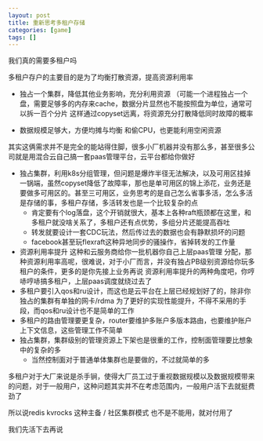 ```yaml
---
layout: post
title: 重新思考多租户存储
categories: [game]
tags: []
---
```


我们真的需要多租户吗

<!-- more -->

多租户存户的主要目的是为了均衡打散资源，提高资源利用率

- 独占一个集群，降低其他业务影响，充分利用资源 （可能一个进程独占一个盘，需要足够多的内存来cache，数据分片显然也不能按照盘为单位，通常可以拆一百个分片 这样通过copyset远离，将资源充分打散降低同时故障的概率

- 数据规模足够大，方便均摊与均衡  和偷CPU，也更能利用空闲资源


其实这俩需求并不是完全的能站得住脚，很多小厂机器并没有那么多，甚至很多公司就是用混合云自己搞一套paas管理平台，云平台都给你做好

- 独占集群，利用k8s分组管理，但问题是爆炸半径无法解决，以及可用区挂掉一锅端，虽然copyset降低了故障率，那也是单可用区的锦上添花，业务还是要做多可用区的。甚至三可用区，业务思考的是自己怎么省事多活，怎么多活是存储的事，多租户存储，多活转发也是一个比较复杂的点
  - 肯定要有个log落盘，这个开销就很大，基本上各种raft瓶颈都在这里，和多租户就没啥关系了，多租户还有点优势，多组分片还能提高吞吐
  - 转发就要设计一套CDC玩法，然后传过去的数据也会有静默损坏的问题
  - facebook甚至玩flexraft这种异地同步的骚操作，省掉转发的工作量
- 资源利用率提升 这种和云服务商给你一批机器你自己上层paas管理 分配，那种资源利用率高呢，很难说，对于小厂而言，并没有独占PB级别资源给你玩多租户的条件，更多的是你先接上业务再说 资源利用率提升的两种角度吧，你哼哧哼哧搞多租户，上层paas调度就绕过去了
- 多租户要引入qos和ru设计，而这也是云平台在上层已经规划好了的，除非你独占的集群有单独的网卡/rdma 为了更好的实现性能提升，不得不采用的手段，而qos和ru设计也不是简单的工作
- 多租户的路由管理要更复杂，router要维护多账户多版本路由，也要维护账户上下文信息，这些管理工作不简单
- 独占集群，集群级别的管理资源上下架也是很重的工作，控制面管理要比想象中的复杂的多
  - 当然控制面对于普通单体集群也是要做的，不过就简单的多 


多租户对于大厂来说是杀手锏，使得大厂员工过于重视数据规模以及数据规模带来的问题，对于一般用户，这种问题其实并不在考虑范围内，一般用户活下去就挺费劲了

所以说redis kvrocks 这种主备 / 社区集群模式 也不是不能用，就对付用了

我们先活下去再说